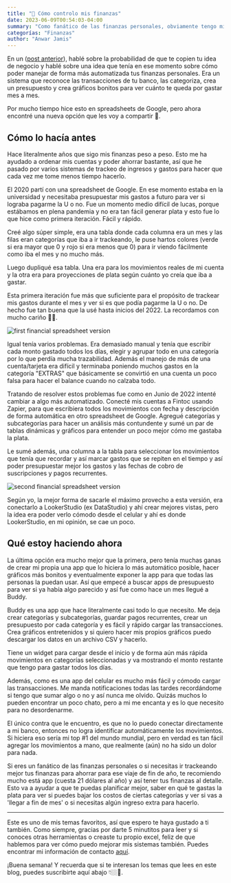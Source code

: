 ```yaml
---
title: "🏦 Cómo controlo mis finanzas"
date: 2023-06-09T00:54:03-04:00
summary: "Como fanático de las finanzas personales, obviamente tengo mi presupuesto. Aquí escribo como ha ido evolucionando mi tracker financiero y la app que estoy usando hace un mes."
categorías: "Finanzas"
author: "Anwar Jamis"
---
```

En un ([post anterior](/posts/ideas/)), hablé sobre la probabilidad de que te copien tu idea de negocio y hablé sobre una idea que tenía en ese momento sobre cómo poder manejar de forma más automatizada tus finanzas personales. Era un sistema que reconoce las transacciones de tu banco, las categoriza, crea un presupuesto y crea gráficos bonitos para ver cuánto te queda por gastar mes a mes.

Por mucho tiempo hice esto en spreadsheets de Google, pero ahora encontré una nueva opción que les voy a compartir 🤍.

## Cómo lo hacía antes
Hace literalmente años que sigo mis finanzas peso a peso. Esto me ha ayudado a ordenar mis cuentas y poder ahorrar bastante, así que he pasado por varios sistemas de trackeo de ingresos y gastos para hacer que cada vez me tome menos tiempo hacerlo.

El 2020 partí con una spreadsheet de Google. En ese momento estaba en la universidad y necesitaba presupuestar mis gastos a futuro para ver si lograba pagarme la U o no. Fue un momento medio difícil de lucas, porque estábamos en plena pandemia y no era tan fácil generar plata y esto fue lo que hice como primera iteración. Fácil y rápido.

Creé algo súper simple, era una tabla donde cada columna era un mes y las filas eran categorías que iba a ir trackeando, le puse hartos colores (verde si era mayor que 0 y rojo si era menos que 0) para ir viendo fácilmente como iba el mes y no mucho más.

Luego dupliqué esa tabla. Una era para los movimientos reales de mi cuenta y la otra era para proyecciones de plata según cuánto yo creía que iba a gastar.

Esta primera iteración fue más que suficiente para el propósito de trackear mis gastos durante el mes y ver si es que podía pagarme la U o no. De hecho fue tan buena que la usé hasta inicios del 2022. La recordamos con mucho cariño 🫶🏽.

![first financial spreadsheet version](/posts/images/finance-v1.jpg)

Igual tenía varios problemas. Era demasiado manual y tenía que escribir cada monto gastado todos los días, elegir y agrupar todo en una categoría por lo que perdía mucha trazabilidad. Además el manejo de más de una cuenta/tarjeta era difícil y terminaba poniendo muchos gastos en la categoría "EXTRAS" que básicamente se convirtió en una cuenta un poco falsa para hacer el balance cuando no calzaba todo.

Tratando de resolver estos problemas fue como en Junio de 2022 intenté cambiar a algo más automatizado. Conecté mis cuentas a Fintoc usando Zapier, para que escribiera todos los movimientos con fecha y descripción de forma automática en otro spreadsheet de Google. Agregué categorías y subcategorías para hacer un análisis más contundente y sumé un par de tablas dinámicas y gráficos para entender un poco mejor cómo me gastaba la plata.

Le sumé además, una columna a la tabla para seleccionar los movimientos que tenía que recordar y así marcar gastos que se repiten en el tiempo y así poder presupuestar mejor los gastos y las fechas de cobro de suscripciones y pagos recurrentes.

![second financial spreadsheet version](/posts/images/finance-v2.jpg)

Según yo, la mejor forma de sacarle el máximo provecho a esta versión, era conectarlo a LookerStudio (ex DataStudio) y ahí crear mejores vistas, pero la idea era poder verlo cómodo desde el celular y ahí es donde LookerStudio, en mi opinión, se cae un poco.

## Qué estoy haciendo ahora
La última opción era mucho mejor que la primera, pero tenía muchas ganas de crear mi propia una app que lo hiciera lo más automático posible, hacer gráficos más bonitos y eventualmente exponer la app para que todas las personas la puedan usar. Así que empecé a buscar apps de presupuesto para ver si ya había algo parecido y así fue como hace un mes llegué a Buddy.

Buddy es una app que hace literalmente casi todo lo que necesito. Me deja crear categorías y subcategorías, guardar pagos recurrentes, crear un presupuesto por cada categoría y es fácil y rápido cargar las transacciones. Crea gráficos entretenidos y si quiero hacer mis propios gráficos puedo descargar los datos en un archivo CSV y hacerlo.

Tiene un widget para cargar desde el inicio y de forma aún más rápida movimientos en categorías seleccionadas y va mostrando el monto restante que tengo para gastar todos los días.

Además, como es una app del celular es mucho más fácil y cómodo cargar las transacciones. Me manda notificaciones todas las tardes recordándome si tengo que sumar algo o no y así nunca me olvido. Quizás muchos lo pueden encontrar un poco chato, pero a mi me encanta y es lo que necesito para no desordenarme.

El único contra que le encuentro, es que no lo puedo conectar directamente a mi banco, entonces no logra identificar automáticamente los movimientos. Si hiciera eso sería mi top #1 del mundo mundial, pero en verdad es tan fácil agregar los movimientos a mano, que realmente (aún) no ha sido un dolor para nada.

Si eres un fanático de las finanzas personales o si necesitas ir trackeando mejor tus finanzas para ahorrar para ese viaje de fin de año, te recomiendo mucho está app (cuesta 21 dólares al año) y así tener tus finanzas al detalle. Esto va a ayudar a que te puedas planificar mejor, saber en qué te gastas la plata para ver si puedes bajar los costos de ciertas categorías y ver si vas a 'llegar a fin de mes' o si necesitas algún ingreso extra para hacerlo.

---
Este es uno de mis temas favoritos, así que espero te haya gustado a ti también. Como siempre, gracias por darte 5 minutitos para leer y si conoces otras herramientas o creaste tu propio excel, feliz de que hablemos para ver cómo puedo mejorar mis sistemas también. Puedes encontrar mi información de contacto [aquí](/contact/).

¡Buena semana! Y recuerda que si te interesan los temas que lees en este blog, puedes suscribirte aquí abajo 👇🏼🤍.
